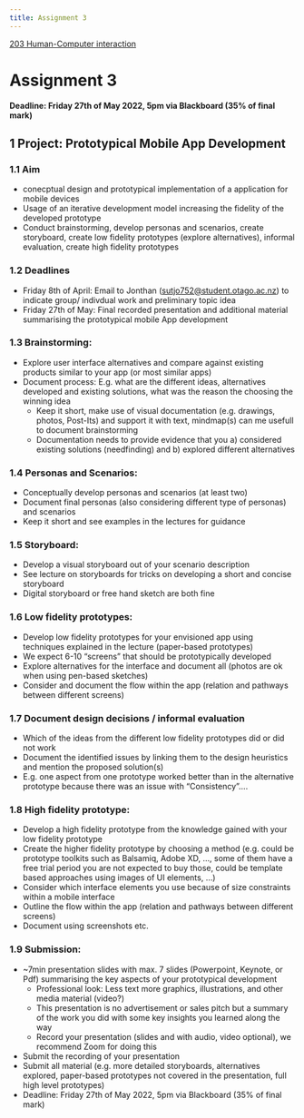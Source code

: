 ```yaml
---
title: Assignment 3
---
```

[203 Human-Computer interaction](content/notes/203-human-computer-interaction.md)

# Assignment 3

**Deadline: Friday 27th of May 2022, 5pm via Blackboard (35% of final mark)**

## 1 Project: Prototypical Mobile App Development
### 1.1 Aim
- conecptual design and prototypical implementation of a application for mobile devices
- Usage of an iterative development model increasing the fidelity of the developed prototype
- Conduct brainstorming, develop personas and scenarios, create storyboard, create low fidelity prototypes (explore alternatives), informal evaluation, create high fidelity prototypes

### 1.2 Deadlines
- Friday 8th of April: Email to Jonthan (sutjo752@student.otago.ac.nz) to indicate group/ indivdual work and preliminary topic idea
- Friday 27th of May: Final recorded presentation and additional material summarising the prototypical mobile App development

### 1.3 Brainstorming:
- Explore user interface alternatives and compare against existing products similar to your app (or most similar apps)
- Document process: E.g. what are the different ideas, alternatives developed and existing solutions, what was the reason the choosing the winning idea
	- Keep it short, make use of visual documentation (e.g. drawings, photos, Post-Its) and support it with text, mindmap(s) can me usefull to document brainstorming
	- Documentation needs to provide evidence that you a) considered existing solutions (needfinding) and b) explored different alternatives
	
### 1.4 Personas and Scenarios:
- Conceptually develop personas and scenarios (at least two)
- Document final personas (also considering different type of personas) and scenarios
- Keep it short and see examples in the lectures for guidance

### 1.5 Storyboard:
- Develop a visual storyboard out of your scenario description
- See lecture on storyboards for tricks on developing a short and concise storyboard
- Digital storyboard or free hand sketch are both fine

### 1.6 Low fidelity prototypes:
- Develop low fidelity prototypes for your envisioned app using techniques explained in the lecture (paper-based prototypes)
- We expect 6-10 “screens” that should be prototypically developed
- Explore alternatives for the interface and document all (photos are ok when using pen-based sketches)
- Consider and document the flow within the app (relation and pathways between different screens)

### 1.7 Document design decisions / informal evaluation
- Which of the ideas from the different low fidelity prototypes did or did not work
- Document the identified issues by linking them to the design heuristics and mention the proposed solution(s)
- E.g. one aspect from one prototype worked better than in the alternative prototype because there was an issue with “Consistency”….

### 1.8 High fidelity prototype:
- Develop a high fidelity prototype from the knowledge gained with your low fidelity prototype
- Create the higher fidelity prototype by choosing a method (e.g. could be prototype toolkits such as Balsamiq, Adobe XD, …, some of them have a free trial period you are not expected to buy those, could be template based approaches using images of UI elements, …)
- Consider which interface elements you use because of size constraints within a mobile interface
- Outline the flow within the app (relation and pathways between different screens)
- Document using screenshots etc.

### 1.9 Submission:
- ~7min presentation slides with max. 7 slides (Powerpoint, Keynote, or Pdf) summarising the key aspects of your prototypical development
	- Professional look: Less text more graphics, illustrations, and other media material (video?)
	- This presentation is no advertisement or sales pitch but a summary of the work you did with some key insights you learned along the way
	- Record your presentation (slides and with audio, video optional), we recommend Zoom for doing this
- Submit the recording of your presentation
- Submit all material (e.g. more detailed storyboards, alternatives explored, paper-based prototypes not covered in the presentation, full high level prototypes)
- Deadline: Friday 27th of May 2022, 5pm via Blackboard (35% of final mark)
